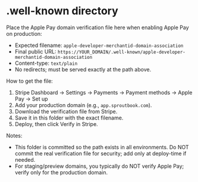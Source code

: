 # .well-known directory

Place the Apple Pay domain verification file here when enabling Apple Pay on production:

- Expected filename: `apple-developer-merchantid-domain-association`
- Final public URL: `https://YOUR_DOMAIN/.well-known/apple-developer-merchantid-domain-association`
- Content-type: `text/plain`
- No redirects; must be served exactly at the path above.

How to get the file:
1) Stripe Dashboard → Settings → Payments → Payment methods → Apple Pay → Set up
2) Add your production domain (e.g., `app.sproutbook.com`).
3) Download the verification file from Stripe.
4) Save it in this folder with the exact filename.
5) Deploy, then click Verify in Stripe.

Notes:
- This folder is committed so the path exists in all environments. Do NOT commit the real verification file for security; add only at deploy-time if needed.
- For staging/preview domains, you typically do NOT verify Apple Pay; verify only for the production domain.
